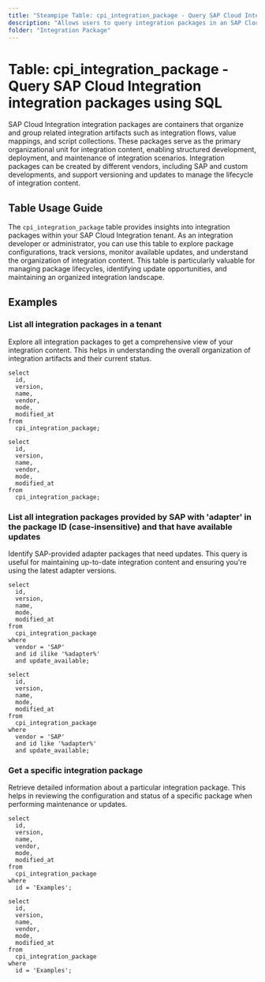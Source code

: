 ```yaml
---
title: "Steampipe Table: cpi_integration_package - Query SAP Cloud Integration integration packages using SQL"
description: "Allows users to query integration packages in an SAP Cloud Integration tenant, providing insights into package configurations, versions, and metadata including vendor information and update status."
folder: "Integration Package"
---
```


# Table: cpi_integration_package - Query SAP Cloud Integration integration packages using SQL

SAP Cloud Integration integration packages are containers that organize and group related integration artifacts such as integration flows, value mappings, and script collections. These packages serve as the primary organizational unit for integration content, enabling structured development, deployment, and maintenance of integration scenarios. Integration packages can be created by different vendors, including SAP and custom developments, and support versioning and updates to manage the lifecycle of integration content.

## Table Usage Guide

The `cpi_integration_package` table provides insights into integration packages within your SAP Cloud Integration tenant. As an integration developer or administrator, you can use this table to explore package configurations, track versions, monitor available updates, and understand the organization of integration content. This table is particularly valuable for managing package lifecycles, identifying update opportunities, and maintaining an organized integration landscape.

## Examples

### List all integration packages in a tenant
Explore all integration packages to get a comprehensive view of your integration content. This helps in understanding the overall organization of integration artifacts and their current status.

```sql+postgres
select
  id,
  version,
  name,
  vendor,
  mode,
  modified_at
from
  cpi_integration_package;
```

```sql+sqlite
select
  id,
  version,
  name,
  vendor,
  mode,
  modified_at
from
  cpi_integration_package;
```

### List all integration packages provided by SAP with 'adapter' in the package ID (case-insensitive) and that have available updates
Identify SAP-provided adapter packages that need updates. This query is useful for maintaining up-to-date integration content and ensuring you're using the latest adapter versions.

```sql+postgres
select
  id,
  version,
  name,
  mode,
  modified_at
from
  cpi_integration_package
where
  vendor = 'SAP'
  and id ilike '%adapter%'
  and update_available;
```

```sql+sqlite
select
  id,
  version,
  name,
  mode,
  modified_at
from
  cpi_integration_package
where
  vendor = 'SAP'
  and id like '%adapter%'
  and update_available;
```

### Get a specific integration package
Retrieve detailed information about a particular integration package. This helps in reviewing the configuration and status of a specific package when performing maintenance or updates.

```sql+postgres
select
  id,
  version,
  name,
  vendor,
  mode,
  modified_at
from
  cpi_integration_package
where
  id = 'Examples';
```

```sql+sqlite
select
  id,
  version,
  name,
  vendor,
  mode,
  modified_at
from
  cpi_integration_package
where
  id = 'Examples';
```
